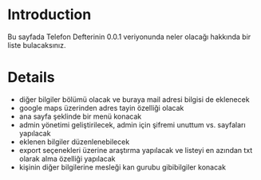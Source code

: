# Introduction #

Bu sayfada Telefon Defterinin 0.0.1 veriyonunda neler olacağı hakkında bir liste bulacaksınız.

# Details #

  * diğer bilgiler bölümü olacak ve buraya mail adresi bilgisi de eklenecek
  * google maps üzerinden adres tayin özelliği olacak
  * ana sayfa şeklinde bir menü konacak
  * admin yönetimi geliştirilecek, admin için şifremi unuttum vs. sayfaları yapılacak
  * eklenen bilgiler düzenlenebilecek
  * export seçenekleri üzerine araştırma yapılacak ve listeyi en azından txt olarak alma özelliği yapılacak
  * kişinin diğer bilgilerine mesleği kan gurubu gibibilgiler konacak
